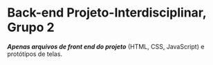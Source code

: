 # Back-end Projeto-Interdisciplinar, Grupo 2
_**Apenas arquivos de front end do projeto**_ (HTML, CSS, JavaScript) e protótipos de telas.

